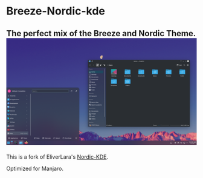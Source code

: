 # Breeze-Nordic-kde
The perfect mix of the Breeze and Nordic Theme.
![Preview](preview/preview.png)
---
This is a fork of EliverLara's [Nordic-KDE](https://github.com/EliverLara/Nordic-kde). 

Optimized for Manjaro.
